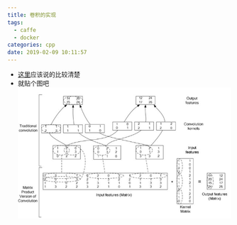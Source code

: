 ```yaml
---
title: 卷积的实现
tags:
  - caffe
  - docker
categories: cpp
date: 2019-02-09 10:11:57
---
```


- [这里](https://www.cnblogs.com/louyihang-loves-baiyan/p/5154337.html)应该说的比较清楚
- 就贴个图吧
![](/images/caffe_conv.jpg)